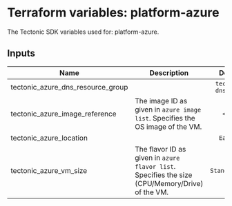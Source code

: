 # Terraform variables: platform-azure
The Tectonic SDK variables used for: platform-azure.

## Inputs

| Name | Description | Default | Required |
|------|-------------|:-----:|:-----:|
| tectonic_azure_dns_resource_group |  | `tectonic-dns-group` | no |
| tectonic_azure_image_reference | The image ID as given in `azure image list`. Specifies the OS image of the VM. | `<map>` | no |
| tectonic_azure_location |  | `East US` | no |
| tectonic_azure_vm_size | The flavor ID as given in `azure flavor list`. Specifies the size (CPU/Memory/Drive) of the VM. | `Standard_DS2` | no |

